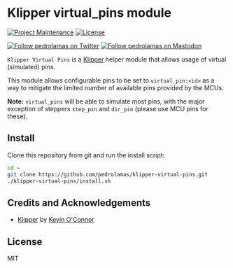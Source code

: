 # Klipper virtual_pins module

[![Project Maintenance](https://img.shields.io/maintenance/yes/2023.svg)](https://github.com/pedrolamas/klipper-virtual-pins 'GitHub Repository')
[![License](https://img.shields.io/github/license/pedrolamas/klipper-virtual-pins.svg)](https://github.com/pedrolamas/klipper-virtual-pins/blob/master/LICENSE 'License')

[![Follow pedrolamas on Twitter](https://img.shields.io/twitter/follow/pedrolamas?label=Follow%20@pedrolamas%20on%20Twitter&style=social)](https://twitter.com/pedrolamas)
[![Follow pedrolamas on Mastodon](https://img.shields.io/mastodon/follow/109365776481898704?label=Follow%20@pedrolamas%20on%20Mastodon&domain=https%3A%2F%2Fhachyderm.io&style=social)](https://hachyderm.io/@pedrolamas)

`Klipper Virtual Pins` is a [Klipper](https://github.com/Klipper3d/klipper) helper module that allows usage of virtual (simulated) pins.

This module allows configurable pins to be set to `virtual_pin:<id>` as a way to mitigate the limited number of available pins provided by the MCUs.

**Note:** `virtual_pins` will be able to simulate most pins, with the major exception of steppers `step_pin` and `dir_pin` (please use MCU pins for these).

## Install

Clone this repository from git and run the install script:

```sh
cd ~
git clone https://github.com/pedrolamas/klipper-virtual-pins.git
./klipper-virtual-pins/install.sh
```

## Credits and Acknowledgements

- [Klipper](https://github.com/Klipper3d/klipper) by [Kevin O'Connor](https://github.com/KevinOConnor)

## License

MIT
